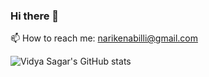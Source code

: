 ### Hi there 👋

📫 How to reach me: narikenabilli@gmail.com 

<!--
**narikenabilli/narikenabilli** is a ✨ _special_ ✨ repository because its `README.md` (this file) appears on your GitHub profile.

Here are some ideas to get you started:

- 🔭 I’m currently working on ...
- 🌱 I’m currently learning ...
- 👯 I’m looking to collaborate on ...
- 🤔 I’m looking for help with ...
- 💬 Ask me about ...
📫 How to reach me: narikenabilli@gmail.com 
- 😄 Pronouns: ...
- ⚡ Fun fact: ...
-->


![Vidya Sagar's GitHub stats](https://github-readme-stats.vercel.app/api?username=narikenabilli&theme=dark&show_icons=true)

